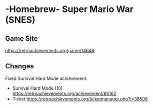 # -Homebrew- Super Mario War (SNES)

## Game Site
https://retroachievements.org/game/14648

## Changes
Fixed Survival Hard Mode achievement:
* Survival Hard Mode (10) https://retroachievements.org/achievement/86162
* Ticket https://retroachievements.org/ticketmanager.php?i=38506
